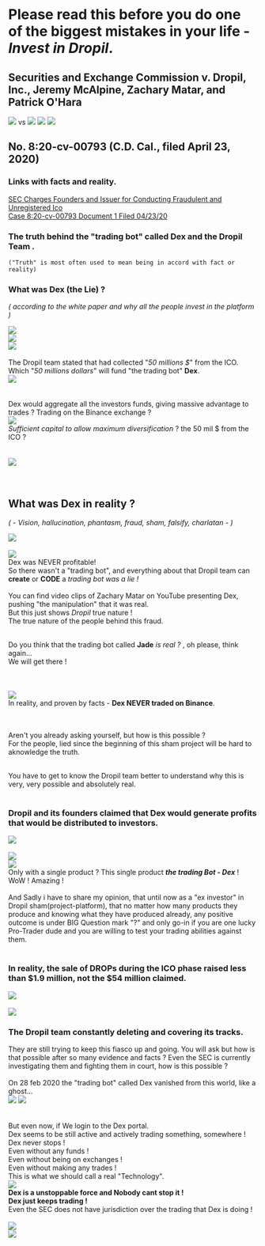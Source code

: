 # Please read this before you do one of the biggest mistakes in your life - **_Invest in Dropil_**.

## Securities and Exchange Commission v. Dropil, Inc., Jeremy McAlpine, Zachary Matar, and Patrick O'Hara

![](assets/README-f7873337.png) vs ![](assets/README-63db68bd.png) ![](assets/README-7ebf97ad.png) ![](assets/README-b3d2deb4.png)

## No. 8:20-cv-00793 (C.D. Cal., filed April 23, 2020)

### Links with facts and reality.

[SEC Charges Founders and Issuer for Conducting Fraudulent and Unregistered Ico](https://www.sec.gov/litigation/litreleases/2020/lr24804.htm)<br>
[Case 8:20-cv-00793 Document 1 Filed 04/23/20](https://www.sec.gov/litigation/complaints/2020/comp24804.pdf)

### The truth behind the "trading bot" called Dex and the **Dropil Team** .<br>

`("Truth" is most often used to mean being in accord with fact or reality)`

### What was Dex (the Lie) ?<br>

_( according to the white paper and why all the people invest in the platform )_<br>

![](assets/README-450ec01a.png)<br>
![](assets/README-10ba05ef.png)<br>
![](assets/README-3ced58a7.png)<br>
<br>
The Dropil team stated that had collected "_50 millions $_" from the ICO. Which "_50 millions dollars_" will fund "the trading bot" **Dex**.<br>
![](assets/README-73b0c63d.png)<br>
<br>
<br>
Dex would aggregate all the investors funds, giving massive advantage to trades ? Trading on the Binance exchange ?<br>
![](assets/README-b9c645c3.png)<br>
_Sufficient capital to allow maximum diversification_ ? the 50 mil $ from the ICO ?<br>
<br>
<br>
![](assets/README-1e23556b.png)<br>
<br>
<br>

## What was Dex in reality ?<br>

_( - Vision, hallucination, phantasm, fraud, sham, falsify, charlatan - )_<br>

![](assets/README-d5e0dda0.png)<br><br>
![](assets/README-24c87cad.png)<br>
Dex was NEVER profitable!<br>
So there wasn't a "trading bot", and everything about that Dropil team can **create** or **CODE** a _trading bot was a lie !_<br><br>
You can find video clips of Zachary Matar on YouTube presenting Dex, pushing "the manipulation" that it was real.<br>
But this just shows _Dropil_ true nature !<br>
The true nature of the people behind this fraud.<br><br>

Do you think that the trading bot called **Jade** _is real ?_ , oh please, think again...<br>
We will get there !<br>
<br>
<br><br>
![](assets/README-6a905309.png)<br>
In reality, and proven by facts - **Dex NEVER traded on Binance**.

<br>
<br>
Aren't you already asking yourself, but how is this possible ?<br>
For the people, lied since the beginning of this sham project will be hard to aknowledge the truth.<br>
<br>

You have to get to know the Dropil team better to understand why this is very, very possible and absolutely real.<br>
<br>

### Dropil and its founders claimed that Dex would generate profits that would be distributed to investors.<br>

![](assets/README-163b669d.png)<br><br>
![](assets/README-e932bbc6.png)<br>
![](assets/README-398fc2d8.png)<br>
Only with a single product ? This single product **_the trading Bot - Dex_** ! WoW ! Amazing !<br><br>
And Sadly i have to share my opinion, that until now as a "ex investor" in Dropil sham(project-platform), that no matter how many products they produce and knowing what they have produced already, any positive outcome is under BIG Question mark "?" and only go-in if you are one lucky Pro-Trader dude and you are willing to test your trading abilities against them.<br><br>

### In reality, the sale of DROPs during the ICO phase raised less than $1.9 million, not the $54 million claimed.<br>

![](assets/README-92feb876.png)<br><br>
![](assets/README-73b0c63d.png)

### The Dropil team constantly deleting and covering its tracks.<br>

They are still trying to keep this fiasco up and going. You will ask but how is that possible after so many evidence and facts ? Even the SEC is currently investigating them and fighting them in court, how is this possible ?<br><br>
On 28 feb 2020 the "trading bot" called Dex vanished from this world, like a ghost...<br>
![](assets/README-816c37a0.png) <!-- .element height="10%" width="10%" --> ![](assets/README-29f820cb.png) <!-- .element height="10%" width="10%" --><br><br><br>
But even now, if We login to the Dex portal.<br>
Dex seems to be still active and actively trading something, somewhere !<br>
Dex never stops !<br>
Even without any funds !<br>
Even without being on exchanges !<br>
Even without making any trades !<br>
This is what we should call a real "Technology".<br>
![](assets/README-cee8cad3.png)<br>
**Dex is a unstoppable force and Nobody cant stop it !**<br>
**Dex just keeps trading !**<br>
Even the SEC does not have jurisdiction over the trading that Dex is doing !<br><br>
![](assets/README-80484386.png)<br>
![](assets/README-ab89da7d.png)<br>
